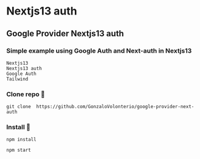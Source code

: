 # Nextjs13 auth
## Google Provider Nextjs13 auth
### Simple example using Google Auth and Next-auth in Nextjs13
```
Nextjs13
Nextjs13 auth
Google Auth
Tailwind
```


### Clone repo 🔧

```
git clone  https://github.com/GonzaloVolonterio/google-provider-next-auth
```

### Install 🔧

```
npm install

npm start

```


